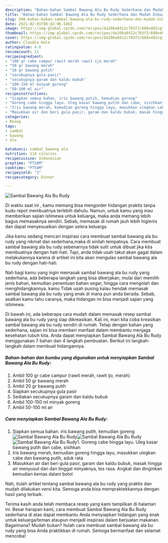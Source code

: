 ```yaml
---
description: "Bahan-bahan Sambal Bawang Ala Bu Rudy Sederhana dan Mudah Dibuat"
title: "Bahan-bahan Sambal Bawang Ala Bu Rudy Sederhana dan Mudah Dibuat"
slug: 508-bahan-bahan-sambal-bawang-ala-bu-rudy-sederhana-dan-mudah-dibuat
date: 2021-02-01T08:42:06.546Z
image: https://img-global.cpcdn.com/recipes/da206a8412c703f2/680x482cq70/sambal-bawang-ala-bu-rudy-foto-resep-utama.jpg
thumbnail: https://img-global.cpcdn.com/recipes/da206a8412c703f2/680x482cq70/sambal-bawang-ala-bu-rudy-foto-resep-utama.jpg
cover: https://img-global.cpcdn.com/recipes/da206a8412c703f2/680x482cq70/sambal-bawang-ala-bu-rudy-foto-resep-utama.jpg
author: Claudia Hale
ratingvalue: 4.6
reviewcount: 11
recipeingredient:
- "100 gr cabe campur rawit merah rawit ijo merah"
- "50 gr bawang merah"
- "20 gr bawang putih"
- "secukupnya gula pasir"
- "secukupnya garam dan kaldu bubuk"
- "100-150 ml minyak goreng"
- "50-100 ml air"
recipeinstructions:
- "Siapkan semua bahan. iris bawang putih, kemudian goreng"
- "Goreng cabe hingga layu. Uleg kasar bawang putih dan cabe, sisihkan"
- "Iris bawang merah, kemudian goreng hingga layu, masukkan ulegkan cabe dan bawang putih, aduk rata"
- "Masukkan air dan beri gula pasir, garam dan kaldu bubuk, masak hingga air menyusut dan dan tinggal minyaknya, tes rasa. Angkat dan dinginkan kemudian kemas dalam botol"
categories:
- Resep
tags:
- sambal
- bawang
- ala

katakunci: sambal bawang ala 
nutrition: 114 calories
recipecuisine: Indonesian
preptime: "PT20M"
cooktime: "PT54M"
recipeyield: "3"
recipecategory: Dinner

---
```



![Sambal Bawang Ala Bu Rudy](https://img-global.cpcdn.com/recipes/da206a8412c703f2/680x482cq70/sambal-bawang-ala-bu-rudy-foto-resep-utama.jpg)

Di waktu  saat ini , kamu memang bisa mengorder hidangan praktis tanpa kudu repot membuatnya terlebih dahulu. Namun, untuk kamu yang mau memberikan sajian istimewa untuk keluarga, maka anda memang lebih bagus memasaknya sendiri. Sebab, memasak di rumah jauh lebih higienis dan dapat menyesuaikan dengan selera keluarga.

Jika kamu sedang mencari inspirasi cara membuat sambal bawang ala bu rudy yang nikmat dan sederhana,maka di sinilah tempatnya. Cara membuat sambal bawang ala bu rudy  sebenarnya tidak sulit untuk dibuat jika kita membuatnya dengan hati-hati. Tapi, anda tidak usah takut akan gagal dalam melakukannya 
karena di artikel ini kita akan mengulas sambal bawang ala bu rudy dengan hati-hati.  



Nah bagi kamu yang ingin memasak sambal bawang ala bu rudy yang sederhana, ada beberapa langkah yang bisa dikerjakan, mulai dari memilih jenis bahan, kemudian penentuan bahan segar, hingga cara mengolah dan menghidangkannya. kamu Tidak usah pusing kalau hendak memasak sambal bawang ala bu rudy yang enak di mana pun anda berada. Sebab, asalkan kamu  tahu caranya, maka hidangan ini bisa menjadi sajian yang istimewa.

Di bawah ini, ada beberapa cara mudah dalam memasak resep sambal bawang ala bu rudy yang siap dikreasikan. Kali ini, mari kita coba kreasikan sambal bawang ala bu rudy sendiri di rumah. Tetap dengan bahan yang sederhana, sajian ini bisa memberi manfaat dalam membantu menjaga kesehatan tubuh kita. Anda dapat menyiapkan Sambal Bawang Ala Bu Rudy menggunakan 7 bahan dan 4 langkah pembuatan. Berikut ini langkah-langkah dalam membuat hidangannya.

<!--inarticleads1-->

##### Bahan-bahan dan bumbu yang digunakan untuk menyiapkan Sambal Bawang Ala Bu Rudy:

1. Ambil 100 gr cabe campur (rawit merah, rawit ijo, merah)
1. Ambil 50 gr bawang merah
1. Ambil 20 gr bawang putih
1. Siapkan secukupnya gula pasir
1. Sediakan secukupnya garam dan kaldu bubuk
1. Ambil 100-150 ml minyak goreng
1. Ambil 50-100 ml air




<!--inarticleads2-->

##### Cara menyiapkan Sambal Bawang Ala Bu Rudy:

1. Siapkan semua bahan. iris bawang putih, kemudian goreng
<img src="https://img-global.cpcdn.com/steps/180b9d2993dee519/160x128cq70/sambal-bawang-ala-bu-rudy-langkah-memasak-1-foto.jpg" alt="Sambal Bawang Ala Bu Rudy"><img src="https://img-global.cpcdn.com/steps/6b160cdc1c9a442d/160x128cq70/sambal-bawang-ala-bu-rudy-langkah-memasak-1-foto.jpg" alt="Sambal Bawang Ala Bu Rudy"><img src="https://img-global.cpcdn.com/steps/38ed6b956278f4c8/160x128cq70/sambal-bawang-ala-bu-rudy-langkah-memasak-1-foto.jpg" alt="Sambal Bawang Ala Bu Rudy">1. Goreng cabe hingga layu. Uleg kasar bawang putih dan cabe, sisihkan
1. Iris bawang merah, kemudian goreng hingga layu, masukkan ulegkan cabe dan bawang putih, aduk rata
1. Masukkan air dan beri gula pasir, garam dan kaldu bubuk, masak hingga air menyusut dan dan tinggal minyaknya, tes rasa. Angkat dan dinginkan kemudian kemas dalam botol




Nah, itulah artikel tentang  sambal bawang ala bu rudy  yang praktis dan mudah dilakukan versi kita. Semoga anda bisa mempraktekkannya dengan hasil yang terbaik. 

Terima kasih anda telah membaca resep yang kami tampilkan di halaman ini. Besar harapan kami, cara membuat  Sambal Bawang Ala Bu Rudy sederhana di atas dapat membantu Anda menyiapkan hidangan yang enak untuk keluarga/teman ataupun menjadi inspirasi dalam berjualan makanan. Bagaimana? Mudah bukan? Itulah cara membuat sambal bawang ala bu rudy yang bisa Anda praktikkan di rumah. Semoga bermanfaat dan selamat mencoba!

